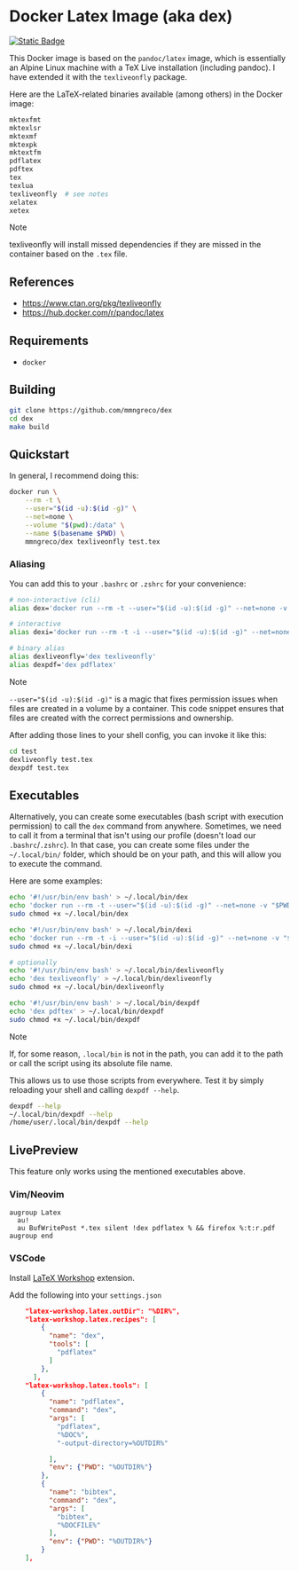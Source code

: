 # Docker Latex Image (aka dex)


[![Static Badge](https://img.shields.io/badge/docker-hub-blue?style=flat-square)](https://hub.docker.com/r/mmngreco/dex)


This Docker image is based on the `pandoc/latex` image, which is essentially an
Alpine Linux machine with a TeX Live installation (including pandoc). I have
extended it with the `texliveonfly` package.

Here are the LaTeX-related binaries available (among others) in the Docker
image:

```sh
mktexfmt
mktexlsr
mktexmf
mktexpk
mktextfm
pdflatex
pdftex
tex
texlua
texliveonfly  # see notes
xelatex
xetex
```


> [!NOTE]
>
> texliveonfly will install missed dependencies if they are missed in the
> container based on the `.tex` file.

## References

- https://www.ctan.org/pkg/texliveonfly
- https://hub.docker.com/r/pandoc/latex

## Requirements

- `docker`


## Building

```sh
git clone https://github.com/mmngreco/dex
cd dex
make build
```

## Quickstart

In general, I recommend doing this:

```sh
docker run \
    --rm -t \
    --user="$(id -u):$(id -g)" \
    --net=none \
    --volume "$(pwd):/data" \
    --name $(basename $PWD) \
    mmngreco/dex texliveonfly test.tex
```


### Aliasing

You can add this to your `.bashrc` or `.zshrc` for your convenience:

```bash
# non-interactive (cli)
alias dex='docker run --rm -t --user="$(id -u):$(id -g)" --net=none -v "$PWD:$PWD" -w $PWD mmngreco/dex'

# interactive
alias dexi='docker run --rm -t -i --user="$(id -u):$(id -g)" --net=none -v "$PWD:$PWD" -w $PWD mmngreco/dex'

# binary alias
alias dexliveonfly='dex texliveonfly'
alias dexpdf='dex pdflatex'
```

> [!NOTE]
>
> `--user="$(id -u):$(id -g)"` is a magic that fixes permission issues when
> files are created in a volume by a container. This code snippet ensures that
> files are created with the correct permissions and ownership.

After adding those lines to your shell config, you can invoke it like this:

```sh
cd test
dexliveonfly test.tex
dexpdf test.tex
```

## Executables


Alternatively, you can create some executables (bash script with execution
permission) to call the `dex` command from anywhere. Sometimes, we need to call
it from a terminal that isn't using our profile (doesn't load our
`.bashrc`/`.zshrc`). In that case, you can create some files under the
`~/.local/bin/` folder, which should be on your path, and this will allow you
to execute the command.

Here are some examples:

```bash
echo '#!/usr/bin/env bash' > ~/.local/bin/dex
echo 'docker run --rm -t --user="$(id -u):$(id -g)" --net=none -v "$PWD:$PWD" -w $PWD mmngreco/dex $@' >> ~/.local/bin/dex
sudo chmod +x ~/.local/bin/dex

echo '#!/usr/bin/env bash' > ~/.local/bin/dexi
echo 'docker run --rm -t -i --user="$(id -u):$(id -g)" --net=none -v "$PWD:$PWD" -w $PWD mmngreco/dex $@' > ~/.local/bin/dexi
sudo chmod +x ~/.local/bin/dexi

# optionally
echo '#!/usr/bin/env bash' > ~/.local/bin/dexliveonfly
echo 'dex texliveonfly' > ~/.local/bin/dexliveonfly
sudo chmod +x ~/.local/bin/dexliveonfly

echo '#!/usr/bin/env bash' > ~/.local/bin/dexpdf
echo 'dex pdftex' > ~/.local/bin/dexpdf
sudo chmod +x ~/.local/bin/dexpdf
```


> [!NOTE]
>
> If, for some reason, `.local/bin` is not in the path, you can add it to the
> path or call the script using its absolute file name.

This allows us to use those scripts from everywhere. Test it by simply
reloading your shell and calling `dexpdf --help`.

```bash
dexpdf --help
~/.local/bin/dexpdf --help
/home/user/.local/bin/dexpdf --help
```
## LivePreview

This feature only works using the mentioned executables above.

### Vim/Neovim

```vimscript
augroup Latex
  au!
  au BufWritePost *.tex silent !dex pdflatex % && firefox %:t:r.pdf
augroup end
```


### VSCode

Install [LaTeX Workshop][vs-ext] extension.

Add the following into your `settings.json`

```json
    "latex-workshop.latex.outDir": "%DIR%",
    "latex-workshop.latex.recipes": [
        {
          "name": "dex",
          "tools": [
            "pdflatex"
          ]
        },
      ],
    "latex-workshop.latex.tools": [
        {
          "name": "pdflatex",
          "command": "dex",
          "args": [
            "pdflatex",
            "%DOC%",
            "-output-directory=%OUTDIR%"

          ],
          "env": {"PWD": "%OUTDIR%"}
        },
        {
          "name": "bibtex",
          "command": "dex",
          "args": [
            "bibtex",
            "%DOCFILE%"
          ],
          "env": {"PWD": "%OUTDIR%"}
        }
    ],
```

[vs-ext]: https://marketplace.visualstudio.com/items?itemName=James-Yu.latex-workshop
